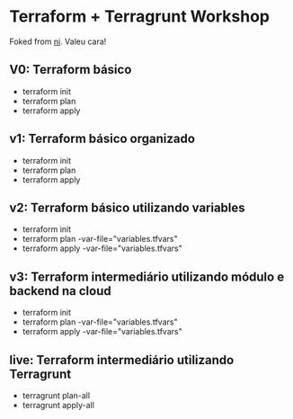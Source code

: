 # Terraform + Terragrunt Workshop
Foked from [ni](https://github.com/Nicodemos305). Valeu cara!

## V0: Terraform básico
* terraform init
* terraform plan
* terraform apply

## v1: Terraform básico organizado
* terraform init
* terraform plan
* terraform apply

## v2: Terraform básico utilizando variables
* terraform init
* terraform plan -var-file="variables.tfvars"
* terraform apply -var-file="variables.tfvars"

## v3: Terraform intermediário utilizando módulo e backend na cloud
* terraform init
* terraform plan -var-file="variables.tfvars"
* terraform apply -var-file="variables.tfvars"

## live: Terraform intermediário utilizando Terragrunt
* terragrunt plan-all
* terragrunt apply-all
